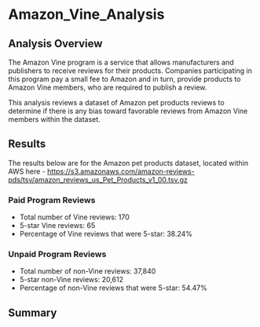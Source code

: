 # Amazon_Vine_Analysis

## Analysis Overview
The Amazon Vine program is a service that allows manufacturers and publishers to receive reviews for their products. Companies participating in this program pay a small fee to Amazon and in turn, provide products to Amazon Vine members, who are required to publish a review.

This analysis reviews a dataset of Amazon pet products reviews to determine if there is any bias toward favorable reviews from Amazon Vine members within the dataset.

## Results
The results below are for the Amazon pet products dataset, located within AWS here - https://s3.amazonaws.com/amazon-reviews-pds/tsv/amazon_reviews_us_Pet_Products_v1_00.tsv.gz

### Paid Program Reviews
- Total number of Vine reviews: 170
- 5-star Vine reviews: 65
- Percentage of Vine reviews that were 5-star: 38.24%

### Unpaid Program Reviews
- Total number of non-Vine reviews: 37,840
- 5-star non-Vine reviews: 20,612
- Percentage of non-Vine reviews that were 5-star: 54.47%

## Summary
